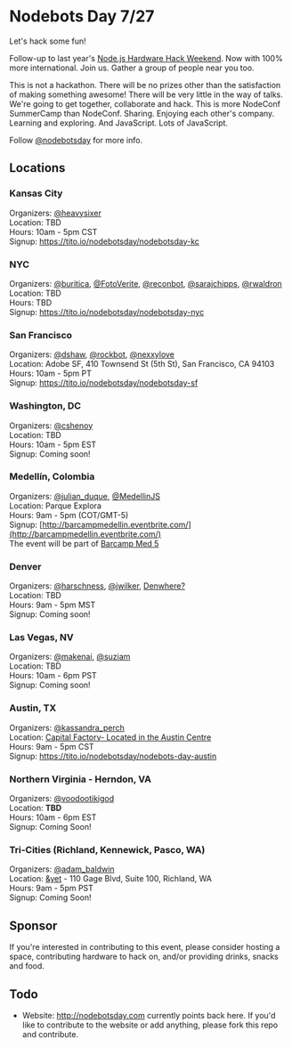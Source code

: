 # Nodebots Day 7/27

Let's hack some fun!

Follow-up to last year's [Node.js Hardware Hack Weekend](https://github.com/dshaw/hard-hack-2012). Now with 100% more international. Join us. Gather a group of people near you too.

This is not a hackathon. There will be no prizes other than the satisfaction of making something awesome! There will be very little in the way of talks. We're going to get together, collaborate and hack. This is more NodeConf SummerCamp than NodeConf. Sharing. Enjoying each other's company. Learning and exploring. And JavaScript. Lots of JavaScript.

Follow [@nodebotsday](https://twitter.com/nodebotsday) for more info.

## Locations

### Kansas City

Organizers: [@heavysixer](https://twitter.com/heavysixer)<br>
Location: TBD<br>
Hours: 10am - 5pm CST<br>
Signup: https://tito.io/nodebotsday/nodebotsday-kc

### NYC

Organizers: [@buritica](https://twitter.com/buritica), [@FotoVerite](https://twitter.com/FotoVerite), [@reconbot](https://twitter.com/reconbot), [@sarajchipps](https://twitter.com/sarajchipps), [@rwaldron](https://twitter.com/rwaldron)<br>
Location: TBD<br>
Hours: TBD<br>
Signup: https://tito.io/nodebotsday/nodebotsday-nyc

### San Francisco

Organizers: [@dshaw](https://twitter.com/dshaw), [@rockbot](https://twitter.com/rockbot), [@nexxylove](https://twitter.com/nexxylove)<br>
Location: Adobe SF, 410 Townsend St (5th St), San Francisco, CA 94103<br>
Hours: 10am - 5pm PT<br>
Signup: https://tito.io/nodebotsday/nodebotsday-sf

### Washington, DC

Organizers: [@cshenoy](https://twitter.com/cshenoy)<br>
Location: TBD<br>
Hours: 10am - 5pm EST<br>
Signup: Coming soon!

### Medellín, Colombia

Organizers: [@julian_duque](https://twitter.com/julian_duque), [@MedellinJS](https://twitter.com/medellinjs)<br>
Location: Parque Explora<br>
Hours: 9am - 5pm (COT/GMT-5)<br>
Signup: [http://barcampmedellin.eventbrite.com/](http://barcampmedellin.eventbrite.com/)<br>
The event will be part of [Barcamp Med 5](http://www.barcampmedellin.org/)

### Denver

Organizers: [@harschness](https://twitter.com/harschness), [@jwilker](https://twitter.com/jwilker), [Denwhere?](http://www.denwhere.com)<br>
Location: TBD<br>
Hours: 9am - 5pm MST<br>
Signup: Coming soon!

### Las Vegas, NV

Organizers: [@makenai](https://twitter.com/makenai), [@suziam](https://twitter.com/suziam)<br>
Location: TBD<br>
Hours: 10am - 6pm PST<br>
Signup: Coming soon!

### Austin, TX

Organizers: [@kassandra_perch](https://twitter.com/kassandra_perch)<br>
Location: [Capital Factory- Located in the Austin Centre](http://capitalfactory.com/)<br>
Hours: 9am - 5pm CST<br>
Signup: https://tito.io/nodebotsday/nodebots-day-austin

### Northern Virginia - Herndon, VA

Organizers: [@voodootikigod](https://twitter.com/voodootikigod)<br/>
Location: <b>TBD</b><br/>
Hours: 10am - 6pm EST<br/>
Signup: Coming Soon!


### Tri-Cities (Richland, Kennewick, Pasco, WA)

Organizers: [@adam_baldwin](https://twitter.com/adam_baldwin)<br/>
Location: [&yet](http://andyet.com) - 110 Gage Blvd, Suite 100, Richland, WA<br/>
Hours: 9am - 5pm PST<br/>
Signup: Coming Soon!

## Sponsor

If you're interested in contributing to this event, please consider hosting a space, contributing hardware to hack on, and/or providing drinks, snacks and food.

## Todo

* Website: http://nodebotsday.com currently points back here. If you'd like to contribute to the website or add anything, please fork this repo and contribute.
